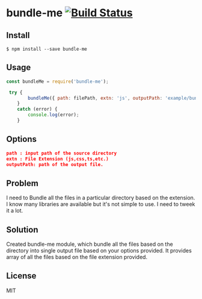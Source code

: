# bundle-me [![Build Status](https://travis-ci.org/ajay2507/bundle-me.svg?branch=master)](https://travis-ci.org/ajay2507/bundle-me)


## Install

```
$ npm install --save bundle-me
```


## Usage

```js
const bundleMe = require('bundle-me');

 try {
        bundleMe({ path: filePath, extn: 'js', outputPath: 'example/bundle.js' });
    }
    catch (error) {
        console.log(error);
    }
```

## Options

```json
path : input path of the source directory
extn : File Extension (js,css,ts,etc.)
outputPath: path of the output file. 
```


## Problem

I need to Bundle all the files in a particular directory based on the extension. I know many libraries are available but it's not simple to use. I need to tweek it a lot.

## Solution

Created bundle-me module, which bundle all the files based on the directory into single output file based on your options provided. It provides array of all the files based on the file extension provided.

## License

MIT 

